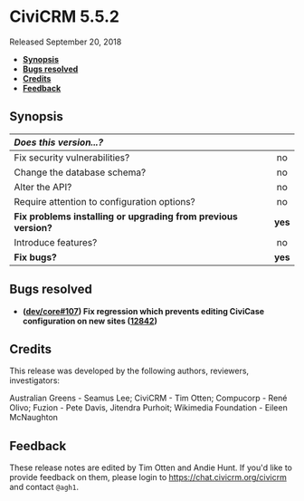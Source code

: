 # CiviCRM 5.5.2

Released September 20, 2018

- **[Synopsis](#synopsis)**
- **[Bugs resolved](#bugs)**
- **[Credits](#credits)**
- **[Feedback](#feedback)**

## <a name="synopsis"></a>Synopsis

| *Does this version...?*                                         |         |
|:--------------------------------------------------------------- |:-------:|
| Fix security vulnerabilities?                                   |   no    |
| Change the database schema?                                     |   no    |
| Alter the API?                                                  |   no    |
| Require attention to configuration options?                     |   no    |
| **Fix problems installing or upgrading from previous version?** | **yes** |
| Introduce features?                                             |   no    |
| **Fix bugs?**                                                   | **yes** |

## <a name="bugs"></a>Bugs resolved

- **([dev/core#107](https://lab.civicrm.org/dev/core/issues/107))
  Fix regression which prevents editing CiviCase configuration on new sites ([12842](https://github.com/civicrm/civicrm-core/pull/12842))**

## <a name="credits"></a>Credits

This release was developed by the following authors, reviewers, investigators:

Australian Greens - Seamus Lee; CiviCRM - Tim Otten; Compucorp - René Olivo;
Fuzion - Pete Davis, Jitendra Purhoit; Wikimedia Foundation - Eileen
McNaughton

## <a name="feedback"></a>Feedback

These release notes are edited by Tim Otten and Andie Hunt.  If you'd like to
provide feedback on them, please login to https://chat.civicrm.org/civicrm and
contact `@agh1`.
